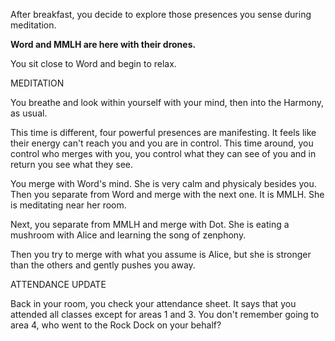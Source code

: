 After breakfast, you decide to explore those presences you sense during meditation.

**Word and MMLH are here with their drones.**

You sit close to Word and begin to relax. 

MEDITATION

You breathe and look within yourself with your mind, then into the Harmony, as usual. 

This time is different, four powerful presences are manifesting. It feels like their energy can't reach you and you are in control. This time around, you control who merges with you, you control what they can see of you and in return you see what they see.

You merge with Word's mind. She is very calm and physicaly besides you. Then you separate from Word and merge with the next one. It is MMLH. She is meditating near her room.

Next, you separate from MMLH and merge with Dot. She is eating a mushroom with Alice and learning the song of zenphony. 

Then you try to merge with what you assume is Alice, but she is stronger than the others and gently pushes you away.

ATTENDANCE UPDATE

Back in your room, you check your attendance sheet. It says that you attended all classes except for areas 1 and 3. You don't remember going to area 4, who went to the Rock Dock on your behalf?